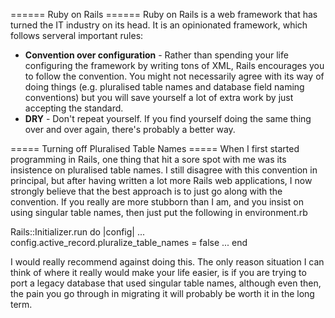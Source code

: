 ====== Ruby on Rails ======
Ruby on Rails is a web framework that has turned the IT industry on its head.  It is an opinionated framework, which follows serveral important rules:

  * **Convention over configuration** - Rather than spending your life configuring the framework by writing tons of XML, Rails encourages you to follow the convention.  You might not necessarily agree with its way of doing things (e.g. pluralised table names and database field naming conventions) but you will save yourself a lot of extra work by just accepting the standard.
  * **DRY** - Don't repeat yourself.  If you find yourself doing the same thing over and over again, there's probably a better way.

===== Turning off Pluralised Table Names =====
When I first started programming in Rails, one thing that hit a sore spot with me was its insistence on pluralised table names.  I still disagree with this convention in principal, but after having written a lot more Rails web applications, I now strongly believe that the best approach is to just go along with the convention.  If you really are more stubborn than I am, and you insist on using singular table names, then just put the following in environment.rb

  Rails::Initializer.run do |config|
  ...
    config.active_record.pluralize_table_names = false
  ...
  end

I would really recommend against doing this.  The only reason situation I can think of where it really would make your life easier, is if you are trying to port a legacy database that used singular table names, although even then, the pain you go through in migrating it will probably be worth it in the long term.